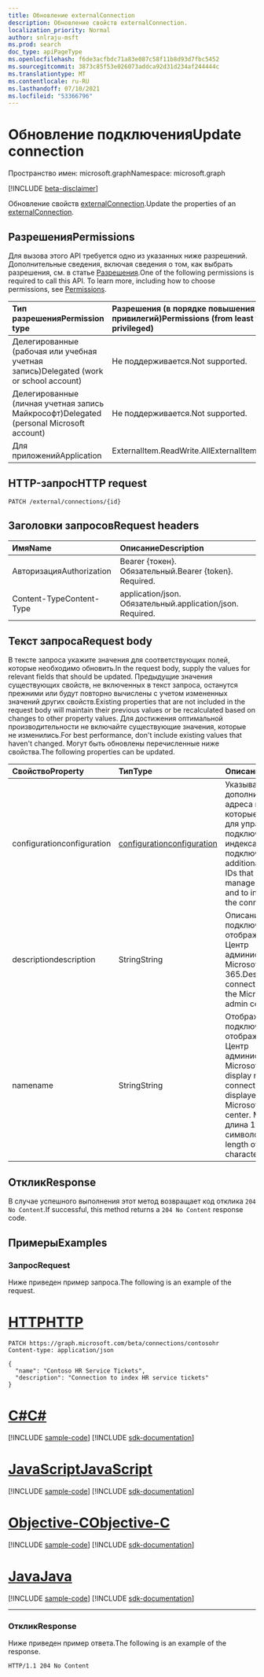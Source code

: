 ```yaml
---
title: Обновление externalConnection
description: Обновление свойств externalConnection.
localization_priority: Normal
author: snlraju-msft
ms.prod: search
doc_type: apiPageType
ms.openlocfilehash: f6de3acfbdc71a83e087c58f11b8d93d7fbc5452
ms.sourcegitcommit: 3873c85f53e026073addca92d31d234af244444c
ms.translationtype: MT
ms.contentlocale: ru-RU
ms.lasthandoff: 07/10/2021
ms.locfileid: "53366796"
---
```

# <a name="update-connection"></a><span data-ttu-id="45a5c-103">Обновление подключения</span><span class="sxs-lookup"><span data-stu-id="45a5c-103">Update connection</span></span>

<span data-ttu-id="45a5c-104">Пространство имен: microsoft.graph</span><span class="sxs-lookup"><span data-stu-id="45a5c-104">Namespace: microsoft.graph</span></span>

[!INCLUDE [beta-disclaimer](../../includes/beta-disclaimer.md)]

<span data-ttu-id="45a5c-105">Обновление свойств [externalConnection](../resources/externalconnection.md).</span><span class="sxs-lookup"><span data-stu-id="45a5c-105">Update the properties of an [externalConnection](../resources/externalconnection.md).</span></span>

## <a name="permissions"></a><span data-ttu-id="45a5c-106">Разрешения</span><span class="sxs-lookup"><span data-stu-id="45a5c-106">Permissions</span></span>

<span data-ttu-id="45a5c-p101">Для вызова этого API требуется одно из указанных ниже разрешений. Дополнительные сведения, включая сведения о том, как выбрать разрешения, см. в статье [Разрешения](/graph/permissions-reference).</span><span class="sxs-lookup"><span data-stu-id="45a5c-p101">One of the following permissions is required to call this API. To learn more, including how to choose permissions, see [Permissions](/graph/permissions-reference).</span></span>

| <span data-ttu-id="45a5c-109">Тип разрешения</span><span class="sxs-lookup"><span data-stu-id="45a5c-109">Permission type</span></span>                        | <span data-ttu-id="45a5c-110">Разрешения (в порядке повышения привилегий)</span><span class="sxs-lookup"><span data-stu-id="45a5c-110">Permissions (from least to most privileged)</span></span> |
|:---------------------------------------|:--------------------------------------------|
| <span data-ttu-id="45a5c-111">Делегированные (рабочая или учебная учетная запись)</span><span class="sxs-lookup"><span data-stu-id="45a5c-111">Delegated (work or school account)</span></span>     | <span data-ttu-id="45a5c-112">Не поддерживается.</span><span class="sxs-lookup"><span data-stu-id="45a5c-112">Not supported.</span></span> |
| <span data-ttu-id="45a5c-113">Делегированные (личная учетная запись Майкрософт)</span><span class="sxs-lookup"><span data-stu-id="45a5c-113">Delegated (personal Microsoft account)</span></span> | <span data-ttu-id="45a5c-114">Не поддерживается.</span><span class="sxs-lookup"><span data-stu-id="45a5c-114">Not supported.</span></span> |
| <span data-ttu-id="45a5c-115">Для приложений</span><span class="sxs-lookup"><span data-stu-id="45a5c-115">Application</span></span>                            | <span data-ttu-id="45a5c-116">ExternalItem.ReadWrite.All</span><span class="sxs-lookup"><span data-stu-id="45a5c-116">ExternalItem.ReadWrite.All</span></span> |

## <a name="http-request"></a><span data-ttu-id="45a5c-117">HTTP-запрос</span><span class="sxs-lookup"><span data-stu-id="45a5c-117">HTTP request</span></span>

<!-- { "blockType": "ignored" } -->

```http
PATCH /external/connections/{id}
```

## <a name="request-headers"></a><span data-ttu-id="45a5c-118">Заголовки запросов</span><span class="sxs-lookup"><span data-stu-id="45a5c-118">Request headers</span></span>

| <span data-ttu-id="45a5c-119">Имя</span><span class="sxs-lookup"><span data-stu-id="45a5c-119">Name</span></span>          | <span data-ttu-id="45a5c-120">Описание</span><span class="sxs-lookup"><span data-stu-id="45a5c-120">Description</span></span>                 |
|:--------------|:----------------------------|
| <span data-ttu-id="45a5c-121">Авторизация</span><span class="sxs-lookup"><span data-stu-id="45a5c-121">Authorization</span></span> | <span data-ttu-id="45a5c-p102">Bearer {токен}. Обязательный.</span><span class="sxs-lookup"><span data-stu-id="45a5c-p102">Bearer {token}. Required.</span></span>   |
| <span data-ttu-id="45a5c-124">Content-Type</span><span class="sxs-lookup"><span data-stu-id="45a5c-124">Content-Type</span></span>  | <span data-ttu-id="45a5c-p103">application/json. Обязательный.</span><span class="sxs-lookup"><span data-stu-id="45a5c-p103">application/json. Required.</span></span> |

## <a name="request-body"></a><span data-ttu-id="45a5c-127">Текст запроса</span><span class="sxs-lookup"><span data-stu-id="45a5c-127">Request body</span></span>

<span data-ttu-id="45a5c-128">В тексте запроса укажите значения для соответствующих полей, которые необходимо обновить.</span><span class="sxs-lookup"><span data-stu-id="45a5c-128">In the request body, supply the values for relevant fields that should be updated.</span></span> <span data-ttu-id="45a5c-129">Предыдущие значения существующих свойств, не включенных в текст запроса, останутся прежними или будут повторно вычислены с учетом измененных значений других свойств.</span><span class="sxs-lookup"><span data-stu-id="45a5c-129">Existing properties that are not included in the request body will maintain their previous values or be recalculated based on changes to other property values.</span></span> <span data-ttu-id="45a5c-130">Для достижения оптимальной производительности не включайте существующие значения, которые не изменились.</span><span class="sxs-lookup"><span data-stu-id="45a5c-130">For best performance, don't include existing values that haven't changed.</span></span> <span data-ttu-id="45a5c-131">Могут быть обновлены перечисленные ниже свойства.</span><span class="sxs-lookup"><span data-stu-id="45a5c-131">The following properties can be updated.</span></span>

| <span data-ttu-id="45a5c-132">Свойство</span><span class="sxs-lookup"><span data-stu-id="45a5c-132">Property</span></span>      | <span data-ttu-id="45a5c-133">Тип</span><span class="sxs-lookup"><span data-stu-id="45a5c-133">Type</span></span>                                           | <span data-ttu-id="45a5c-134">Описание</span><span class="sxs-lookup"><span data-stu-id="45a5c-134">Description</span></span> |
|:--------------|:-----------------------------------------------|:------------|
| <span data-ttu-id="45a5c-135">configuration</span><span class="sxs-lookup"><span data-stu-id="45a5c-135">configuration</span></span> | [<span data-ttu-id="45a5c-136">configuration</span><span class="sxs-lookup"><span data-stu-id="45a5c-136">configuration</span></span>](../resources/configuration.md) | <span data-ttu-id="45a5c-137">Указывает дополнительные ID-адреса приложений, которые разрешены для управления подключением и индексации контента в подключении.</span><span class="sxs-lookup"><span data-stu-id="45a5c-137">Specifies additional application IDs that are allowed to manage the connection and to index content in the connection.</span></span> |
| <span data-ttu-id="45a5c-138">description</span><span class="sxs-lookup"><span data-stu-id="45a5c-138">description</span></span>   | <span data-ttu-id="45a5c-139">String</span><span class="sxs-lookup"><span data-stu-id="45a5c-139">String</span></span>                                         | <span data-ttu-id="45a5c-140">Описание подключения, отображаемого в Центр администрирования Microsoft 365.</span><span class="sxs-lookup"><span data-stu-id="45a5c-140">Description of the connection displayed in the Microsoft 365 admin center.</span></span> |
| <span data-ttu-id="45a5c-141">name</span><span class="sxs-lookup"><span data-stu-id="45a5c-141">name</span></span>          | <span data-ttu-id="45a5c-142">String</span><span class="sxs-lookup"><span data-stu-id="45a5c-142">String</span></span>                                         | <span data-ttu-id="45a5c-143">Отображает имя подключения, отображаемого в Центр администрирования Microsoft 365.</span><span class="sxs-lookup"><span data-stu-id="45a5c-143">The display name of the connection to be displayed in the Microsoft 365 admin center.</span></span> <span data-ttu-id="45a5c-144">Максимальная длина 128 символов.</span><span class="sxs-lookup"><span data-stu-id="45a5c-144">Maximum length of 128 characters.</span></span> |

## <a name="response"></a><span data-ttu-id="45a5c-145">Отклик</span><span class="sxs-lookup"><span data-stu-id="45a5c-145">Response</span></span>

<span data-ttu-id="45a5c-146">В случае успешного выполнения этот метод возвращает код отклика `204 No Content`.</span><span class="sxs-lookup"><span data-stu-id="45a5c-146">If successful, this method returns a `204 No Content` response code.</span></span>

## <a name="examples"></a><span data-ttu-id="45a5c-147">Примеры</span><span class="sxs-lookup"><span data-stu-id="45a5c-147">Examples</span></span>

### <a name="request"></a><span data-ttu-id="45a5c-148">Запрос</span><span class="sxs-lookup"><span data-stu-id="45a5c-148">Request</span></span>

<span data-ttu-id="45a5c-149">Ниже приведен пример запроса.</span><span class="sxs-lookup"><span data-stu-id="45a5c-149">The following is an example of the request.</span></span>

# <a name="http"></a>[<span data-ttu-id="45a5c-150">HTTP</span><span class="sxs-lookup"><span data-stu-id="45a5c-150">HTTP</span></span>](#tab/http)
<!-- {
  "blockType": "request",
  "name": "update_connection"
}-->

```http
PATCH https://graph.microsoft.com/beta/connections/contosohr
Content-type: application/json

{
  "name": "Contoso HR Service Tickets",
  "description": "Connection to index HR service tickets"
}
```
# <a name="c"></a>[<span data-ttu-id="45a5c-151">C#</span><span class="sxs-lookup"><span data-stu-id="45a5c-151">C#</span></span>](#tab/csharp)
[!INCLUDE [sample-code](../includes/snippets/csharp/update-connection-csharp-snippets.md)]
[!INCLUDE [sdk-documentation](../includes/snippets/snippets-sdk-documentation-link.md)]

# <a name="javascript"></a>[<span data-ttu-id="45a5c-152">JavaScript</span><span class="sxs-lookup"><span data-stu-id="45a5c-152">JavaScript</span></span>](#tab/javascript)
[!INCLUDE [sample-code](../includes/snippets/javascript/update-connection-javascript-snippets.md)]
[!INCLUDE [sdk-documentation](../includes/snippets/snippets-sdk-documentation-link.md)]

# <a name="objective-c"></a>[<span data-ttu-id="45a5c-153">Objective-C</span><span class="sxs-lookup"><span data-stu-id="45a5c-153">Objective-C</span></span>](#tab/objc)
[!INCLUDE [sample-code](../includes/snippets/objc/update-connection-objc-snippets.md)]
[!INCLUDE [sdk-documentation](../includes/snippets/snippets-sdk-documentation-link.md)]

# <a name="java"></a>[<span data-ttu-id="45a5c-154">Java</span><span class="sxs-lookup"><span data-stu-id="45a5c-154">Java</span></span>](#tab/java)
[!INCLUDE [sample-code](../includes/snippets/java/update-connection-java-snippets.md)]
[!INCLUDE [sdk-documentation](../includes/snippets/snippets-sdk-documentation-link.md)]

---


<!-- markdownlint-disable MD024 -->
### <a name="response"></a><span data-ttu-id="45a5c-155">Отклик</span><span class="sxs-lookup"><span data-stu-id="45a5c-155">Response</span></span>
<!-- markdownlint-enable MD024 -->

<span data-ttu-id="45a5c-156">Ниже приведен пример ответа.</span><span class="sxs-lookup"><span data-stu-id="45a5c-156">The following is an example of the response.</span></span>

<!-- {
  "blockType": "response",
  "truncated": true
} -->

```http
HTTP/1.1 204 No Content
```

<!-- uuid: 16cd6b66-4b1a-43a1-adaf-3a886856ed98
2019-02-04 14:57:30 UTC -->
<!-- {
  "type": "#page.annotation",
  "description": "Update connection",
  "keywords": "",
  "section": "documentation",
  "tocPath": ""
}-->


